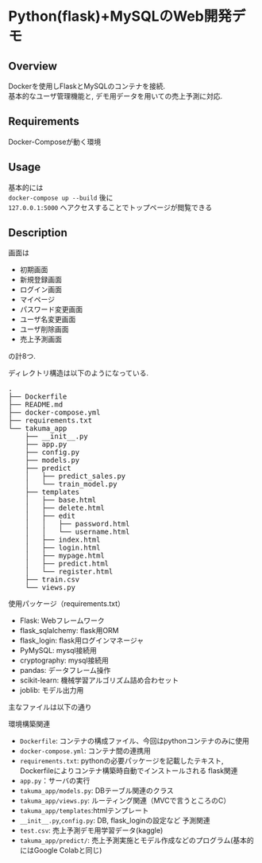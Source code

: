 Python(flask)+MySQLのWeb開発デモ
====
## Overview
Dockerを使用しFlaskとMySQLのコンテナを接続.  
基本的なユーザ管理機能と, デモ用データを用いての売上予測に対応. 

## Requirements
Docker-Composeが動く環境

## Usage
基本的には    
`docker-compose up --build`
後に  
`127.0.0.1:5000`
へアクセスすることでトップページが閲覧できる　　

## Description

画面は
- 初期画面　 
- 新規登録画面　
- ログイン画面
- マイページ
- パスワード変更画面
- ユーザ名変更画面
- ユーザ削除画面
- 売上予測画面

の計8つ. 

ディレクトリ構造は以下のようになっている. 
<pre>
.
├── Dockerfile
├── README.md
├── docker-compose.yml
├── requirements.txt
└── takuma_app
    ├── __init__.py
    ├── app.py
    ├── config.py
    ├── models.py
    ├── predict
    │   ├── predict_sales.py
    │   └── train_model.py
    ├── templates
    │   ├── base.html
    │   ├── delete.html
    │   ├── edit
    │   │   ├── password.html
    │   │   └── username.html
    │   ├── index.html
    │   ├── login.html
    │   ├── mypage.html
    │   ├── predict.html
    │   └── register.html
    ├── train.csv
    └── views.py
</pre>

使用パッケージ（requirements.txt）  
- Flask: Webフレームワーク
- flask_sqlalchemy: flask用ORM
- flask_login: flask用ログインマネージャ
- PyMySQL: mysql接続用
- cryptography: mysql接続用
- pandas: データフレーム操作
- scikit-learn: 機械学習アルゴリズム詰め合わセット
- joblib: モデル出力用


主なファイルは以下の通り  

環境構築関連
- `Dockerfile`: コンテナの構成ファイル、今回はpythonコンテナのみに使用
- `docker-compose.yml`: コンテナ間の連携用
- `requirements.txt`: pythonの必要パッケージを記載したテキスト, Dockerfileによりコンテナ構築時自動でインストールされる
flask関連
- `app.py`：サーバの実行
- `takuma_app/models.py`: DBテーブル関連のクラス  
- `takuma_app/views.py`: ルーティング関連（MVCで言うところのC）
- `takuma_app/templates`:htmlテンプレート
- `__init__.py`,`config.py`: DB, flask_loginの設定など 
予測関連 
- `test.csv`: 売上予測デモ用学習データ(kaggle)
- `takuma_app/predict/`: 売上予測実施とモデル作成などのプログラム(基本的にはGoogle Colabと同じ)


